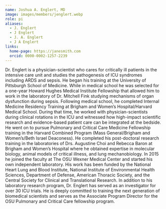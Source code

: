 ```yaml
---
name: Joshua A. Englert, MD
image: images/members/jenglert.webp
role: pi
aliases:
  - J. Englert
  - J Englert
  - J. A. Englert
  - J A Englert
links:
  home-page: https://janesmith.com
  orcid: 0000-0002-1257-2239
---
```


Dr. Englert is a physician-scientist who cares for critically ill patients in the intensive care unit and studies the pathogenesis of ICU syndromes including ARDS and sepsis. He began his training at the University of Pittsburgh School of Medicine.  While in medical school he was selected for a one-year Howard Hughes Medical Institute Fellowship that allowed him to work in the laboratory of Dr. Mitchell Fink studying mechanisms of organ dysfunction during sepsis. Following medical school, he completed Internal Medicine Residency Training at Brigham and Women’s Hospital/Harvard Medical School. During that time, he worked with physician-scientists during clinical rotations in the ICU and witnessed how high-impact scientific research and evidence-based patient care can be integrated at the bedside. He went on to pursue Pulmonary and Critical Care Medicine Fellowship training in the Harvard Combined Program (Mass General/Brigham and Women’s/Beth Israel Deaconess). He completed his post-doctoral research training in the laboratories of Drs. Augustine Choi and Rebecca Baron at Brigham and Women’s Hospital where he obtained expertise in molecular biology, animal models of critical illness, and lung mechanobiology. In 2015 he joined the faculty at The OSU Wexner Medical Center and started his own independent laboratory.  His work has been funded by the National Heart Lung and Blood Institute, National Institute of Environmental Health Sciences, Department of Defense, American Thoracic Society, and the Central Society for Clinical and Translational Research.  In addition to his laboratory research program, Dr. Englert has served as an investigator for over 30 ICU trials.  He is deeply committed to training the next generation of biomedical scientists and serves as the Associate Program Director for the OSU Pulmonary and Critical Care fellowship program.  